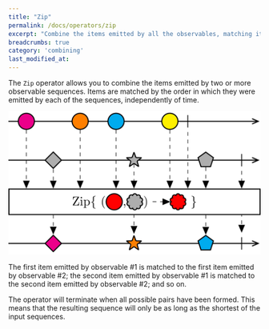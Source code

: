 ```yaml
---
title: "Zip"
permalink: /docs/operators/zip
excerpt: "Combine the items emitted by all the observables, matching items by the order that they arrived."
breadcrumbs: true
category: 'combining'
last_modified_at: 
---
```


The `Zip` operator allows you to combine the items emitted by two or more observable sequences. Items are matched by the order in which they were emitted by each of the sequences, independently of time.

![Zip operator](/assets/images/zip.svg)

The first item emitted by observable #1 is matched to the first item emitted by observable #2; the second item emitted by observable #1 is matched to the second item emitted by observable #2; and so on.

The operator will terminate when all possible pairs have been formed. This means that the resulting sequence will only be as long as the shortest of the input sequences.